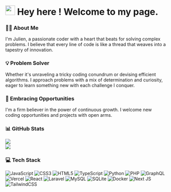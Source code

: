 # <img src="https://emojis.slackmojis.com/emojis/images/1643514476/4594/blob-wave.gif?1643514476"  width="30" height="30"> Hey here ! Welcome to my page.

### 👨‍💻 About Me
I'm Julien, a passionate coder with a heart that beats for solving complex problems. I believe that every line of code is like a thread that weaves into a tapestry of innovation.

### 💡 Problem Solver
Whether it's unraveling a tricky coding conundrum or devising efficient algorithms. I approach problems with a mix of determination and curiosity, eager to learn something new with each challenge I conquer.

### 🚀 Embracing Opportunities
I'm a firm believer in the power of continuous growth. I welcome new coding opportunities and projects with open arms.

### 📊 GitHub Stats
![](https://github-readme-streak-stats.herokuapp.com/?user=jviatge&theme=prussian&hide_border=false)<br/>
![](https://github-readme-stats.vercel.app/api/top-langs/?username=jviatge&theme=prussian&hide_border=false&include_all_commits=true&count_private=true&layout=compact)

### 💻 Tech Stack
![JavaScript](https://img.shields.io/badge/javascript-%23323330.svg?style=flat&logo=javascript&logoColor=%23F7DF1E) ![CSS3](https://img.shields.io/badge/css3-%231572B6.svg?style=flat&logo=css3&logoColor=white) ![HTML5](https://img.shields.io/badge/html5-%23E34F26.svg?style=flat&logo=html5&logoColor=white) ![TypeScript](https://img.shields.io/badge/typescript-%23007ACC.svg?style=flat&logo=typescript&logoColor=white) ![Python](https://img.shields.io/badge/python-3670A0?style=flat&logo=python&logoColor=ffdd54) ![PHP](https://img.shields.io/badge/php-%23777BB4.svg?style=flat&logo=php&logoColor=white) ![GraphQL](https://img.shields.io/badge/-GraphQL-E10098?style=flat&logo=graphql&logoColor=white) ![Vercel](https://img.shields.io/badge/vercel-%23000000.svg?style=flat&logo=vercel&logoColor=white) ![React](https://img.shields.io/badge/react-%2320232a.svg?style=flat&logo=react&logoColor=%2361DAFB) ![Laravel](https://img.shields.io/badge/laravel-%23FF2D20.svg?style=flat&logo=laravel&logoColor=white) ![MySQL](https://img.shields.io/badge/mysql-%2300f.svg?style=flat&logo=mysql&logoColor=white) ![SQLite](https://img.shields.io/badge/sqlite-%2307405e.svg?style=flat&logo=sqlite&logoColor=white) ![Docker](https://img.shields.io/badge/docker-%230db7ed.svg?style=flat&logo=docker&logoColor=white) ![Next JS](https://img.shields.io/badge/Next-black?style=flat&logo=next.js&logoColor=white) ![TailwindCSS](https://img.shields.io/badge/tailwindcss-%2338B2AC.svg?style=flat&logo=tailwind-css&logoColor=white)
